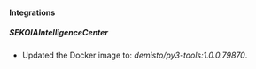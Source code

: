 #### Integrations

##### SEKOIAIntelligenceCenter
- Updated the Docker image to: *demisto/py3-tools:1.0.0.79870*.